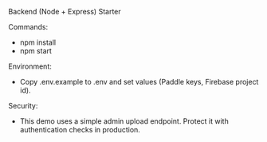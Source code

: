 Backend (Node + Express) Starter

Commands:
- npm install
- npm start

Environment:
- Copy .env.example to .env and set values (Paddle keys, Firebase project id).

Security:
- This demo uses a simple admin upload endpoint. Protect it with authentication checks in production.

